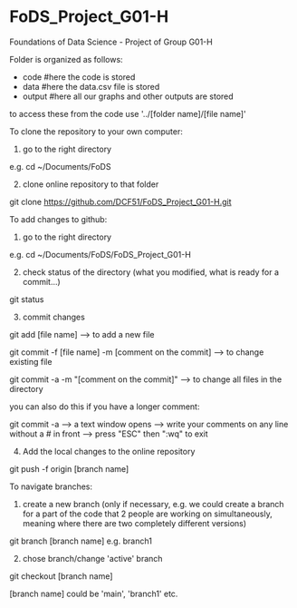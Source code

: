 # FoDS_Project_G01-H
Foundations of Data Science - Project of Group G01-H

Folder is organized as follows:
- code #here the code is stored
- data #here the data.csv file is stored
- output #here all our graphs and other outputs are stored

to access these from the code use '../[folder name]/[file name]'

To clone the repository to your own computer:
1. go to the right directory
  
  e.g. cd ~/Documents/FoDS

2. clone online repository to that folder
  
  git clone https://github.com/DCF51/FoDS_Project_G01-H.git

To add changes to github:
1. go to the right directory
  
  e.g. cd ~/Documents/FoDS/FoDS_Project_G01-H

2. check status of the directory (what you modified, what is ready for a commit...)

  git status

3. commit changes

  git add [file name] --> to add a new file

  git commit -f [file name] -m [comment on the commit] --> to change existing file
  
  git commit -a -m "[comment on the commit]" --> to change all files in the directory
  
  you can also do this if you have a longer comment:
  
  git commit -a --> a text window opens --> write your comments on any line without a # in front --> press "ESC" then ":wq" to exit

4. Add the local changes to the online repository

  git push -f origin [branch name]
  
To navigate branches:
1. create a new branch (only if necessary, e.g. we could create a branch for a part of the code that 2 people are working on simultaneously, meaning where there are two completely different versions)

  git branch [branch name] e.g. branch1

2. chose branch/change 'active' branch

  git checkout [branch name]

  [branch name] could be 'main', 'branch1' etc.
